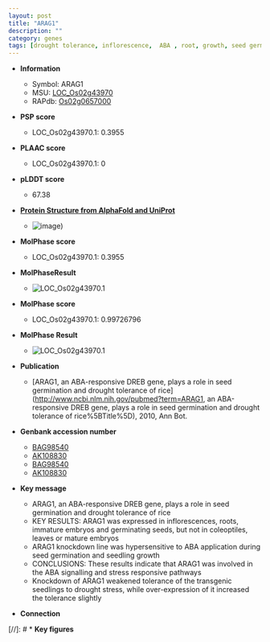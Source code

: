 ```yaml
---
layout: post
title: "ARAG1"
description: ""
category: genes
tags: [drought tolerance, inflorescence,  ABA , root, growth, seed germination, drought, seed, seedling]
---
```


* **Information**  
    + Symbol: ARAG1  
    + MSU: [LOC_Os02g43970](http://rice.plantbiology.msu.edu/cgi-bin/ORF_infopage.cgi?orf=LOC_Os02g43970)  
    + RAPdb: [Os02g0657000](http://rapdb.dna.affrc.go.jp/viewer/gbrowse_details/irgsp1?name=Os02g0657000)  

* **PSP score**  
    + LOC_Os02g43970.1: 0.3955 

* **PLAAC score**  
    + LOC_Os02g43970.1: 0 

* **pLDDT score**
    + 67.38

* **[Protein Structure from AlphaFold and UniProt](https://www.uniprot.org/uniprotkb/Q6H6G4/entry#structure)**
    + ![image](https://ricepsp.github.io/images/Q6/AF-Q6H6G4-F1.png))

* **MolPhase score**
    + LOC_Os02g43970.1: 0.3955

* **MolPhaseResult**
    + ![LOC_Os02g43970.1](https://ricepsp.github.io/pictures/LOC_Os02g/LOC_Os02g43970.1.png)

* **MolPhase score**
    + LOC_Os02g43970.1: 0.99726796

* **MolPhase Result**
    + ![LOC_Os02g43970.1](https://304243504.github.io/Pictures/LOC_Os02g/LOC_Os02g43970.1.png)

* **Publication**  
    + [ARAG1, an ABA-responsive DREB gene, plays a role in seed germination and drought tolerance of rice](http://www.ncbi.nlm.nih.gov/pubmed?term=ARAG1, an ABA-responsive DREB gene, plays a role in seed germination and drought tolerance of rice%5BTitle%5D), 2010, Ann Bot.

* **Genbank accession number**  
    + [BAG98540](http://www.ncbi.nlm.nih.gov/nuccore/BAG98540)
    + [AK108830](http://www.ncbi.nlm.nih.gov/nuccore/AK108830)
    + [BAG98540](http://www.ncbi.nlm.nih.gov/nuccore/BAG98540)
    + [AK108830](http://www.ncbi.nlm.nih.gov/nuccore/AK108830)

* **Key message**  
    + ARAG1, an ABA-responsive DREB gene, plays a role in seed germination and drought tolerance of rice
    + KEY RESULTS: ARAG1 was expressed in inflorescences, roots, immature embryos and germinating seeds, but not in coleoptiles, leaves or mature embryos
    + ARAG1 knockdown line was hypersensitive to ABA application during seed germination and seedling growth
    + CONCLUSIONS: These results indicate that ARAG1 was involved in the ABA signalling and stress responsive pathways
    + Knockdown of ARAG1 weakened tolerance of the transgenic seedlings to drought stress, while over-expression of it increased the tolerance slightly

* **Connection**  

[//]: # * **Key figures**  


